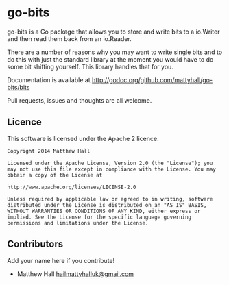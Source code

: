 # go-bits
go-bits is a Go package that allows you to store and write bits to a io.Writer and then read them back from an io.Reader.

There are a number of reasons why you may want to write single bits and to do this with just the standard library at the moment you would have
to do some bit shifting yourself. This library handles that for you.

Documentation is available at http://godoc.org/github.com/mattyhall/go-bits/bits

Pull requests, issues and thoughts are all welcome.

## Licence
This software is licensed under the Apache 2 licence.

```
Copyright 2014 Matthew Hall

Licensed under the Apache License, Version 2.0 (the "License"); you may not use this file except in compliance with the License. You may obtain a copy of the License at

http://www.apache.org/licenses/LICENSE-2.0

Unless required by applicable law or agreed to in writing, software distributed under the License is distributed on an "AS IS" BASIS, WITHOUT WARRANTIES OR CONDITIONS OF ANY KIND, either express or implied. See the License for the specific language governing permissions and limitations under the License.
```

## Contributors
Add your name here if you contribute!


  * Matthew Hall <hailmattyhalluk@gmail.com>
